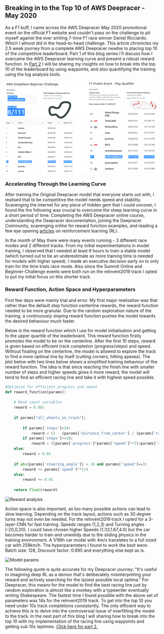 ## Breaking in to the Top 10 of AWS Deepracer - May 2020

As a F1 buff, I came across the AWS Deepracer May 2020 promotional event on the official F1 website and couldn't pass on the challenge to pit myself against the ever smiling 7-time F1 race winner Daniel Ricciardo. Which I almost did in the head-to-head challenge. This article chronicles my 2.5 week journey from a complete AWS Deepracer newbie to placing top 10 of the competitive leaderboard. Part 1 of this blog series I'll discuss how I overcame the AWS Deepracer learning curve and present a robust reward function. In [Part 2](part2.md) I will be sharing my insights on how to break into the top 10 of the leaderboard by using waypoints, and also quantifying the training using the log analysis tools. 

![leaderboard](Assets/Leaderboard_combined1.png)

### Accelerating Through the Learning Curve

After training the Original Deepracer model that everyone starts out with, I realised that to be competitive the model needs speed and stability. Scavenging the internet for any piece of hidden gem that I could uncover, I found the the following was crucial to overcome the steep learning curve in a short period of time: Completing the AWS Deepracer online course, understanding the Deepracer documentation, joining the Deepracer Community, scavenging online for reward function examples, and reading a few eye opening [articles](https://www.alexirpan.com/2018/02/14/rl-hard.html) on reinforcement learning (RL).

In the month of May there were many events running - 3 different race modes and 2 different tracks. From my initial experimentations in model training, I observed that I needed at least 6 hours to train a stable model (which turned out to be an underestimate as more training time is needed for models with higher speed). I made an executive decision early on to only train for the time trials race mode. Also since the Summit Online and Beginner-Challenge events were both run on the reInvent2019 track I opted to put my initial focus on this shorter track.

### Reward Function, Action Space and Hyperparameters

First few days were mainly trial and error. My first major realisation was that rather than the default step function centerline rewards, the reward function needed to be more granular. Due to the random exploration nature of the training, a continuously sloping reward function pushes the model towards the desired behaviour much faster. 

Below is the reward function which I use for model initialisation and getting to the upper quartile of the leaderboard. This reward function firstly promotes the model to be on the centerline. After the first 10 steps, reward is given based on efficient track completion (progress/steps) and speed. Without fixating on the centerline, the model is allowed to explore the track to find a more optimal line by itself (cutting corners, hitting apexes). The plot below with two lines below shows a simplified training behaviour of the reward function. The idea is that since reaching the finish line with smaller number of steps and higher speeds gives it more reward, the model will tend to find an efficient racing line and take it with highest speed possible.

```python
#Optimise for efficient progress and speed
def reward_function(params):

    # Read input variables
    reward = 0.001

    if params["all_wheels_on_track"]:

        if params['steps']<10:
            reward = (1 - (params['distance_from_center'] / (params['track_width']/2))**(4))*params['speed']**2
        if params['steps']>=10:
            reward = ((params['progress']*params['speed']**2)/params['steps'])*2
    else:
        reward = 0.01

    if abs(params['steering_angle']) < 10 and params['speed']==3:
        reward += params['speed']**2/4
    else:
        reward += 0.01

    return float(reward)
````
![Reward analysis](Assets/Reward_analysis.png)

Action space is also important, as too many possible actions can lead to slow learning. Depending on the track layout, actions such as 30 degree turns may not even be needed. For the reInvent2019 track I opted for a 3-layer-CNN for fast training. Speeds ranges (1,2,3) and Turning angles (-20,0,20). I could have chosen higher Speeds (1.33,1.67,4.0) but the car becomes harder to train and unwieldy due to the sliding physics in the training environment. A 1/18th car model with 4m/s translates to a full sized car with 259km/h. The hyperparameters I found to work the best were: Batch size: 128, Discount factor: 0.995 and everything else kept as is. 

![Model params](Assets/Model_params_combined.png)

The following quote is quite accurate for my Deepracer journey: "It's useful to imagining deep RL as a demon that's deliberately misinterpreting your reward and actively searching for the laziest possible local optima." For Deepracer, this means for the model to find the best racing line just by random exploration is almost like a monkey with a typewriter eventually writing Shakespeare. The fastest time I found possible with the above set of parameters was 14s for the reInvent2019 track. To get into the top 10 you need under 10s track completions consistently. The only efficient way to achieve this is to delve into the controversial issue of overfitting the model to the track. In the next part of this blog I will sharing how to break into the top 10 with my implementation of the racing line using waypoints and getting sub 10s laptimes. [Click here for part 2.](part2.md)
